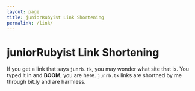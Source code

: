 ```yaml
---
layout: page
title: juniorRubyist Link Shortening
permalink: /link/
---
```


# juniorRubyist Link Shortening

If you get a link that says `junrb.tk`, you may wonder what site that is. You typed it in and __BOOM__, you are here. `junrb.tk` links are shortned by me through bit.ly and are harmless.
